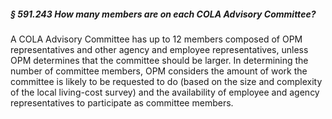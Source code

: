 ##### § 591.243 How many members are on each COLA Advisory Committee? #####

A COLA Advisory Committee has up to 12 members composed of OPM representatives and other agency and employee representatives, unless OPM determines that the committee should be larger. In determining the number of committee members, OPM considers the amount of work the committee is likely to be requested to do (based on the size and complexity of the local living-cost survey) and the availability of employee and agency representatives to participate as committee members.